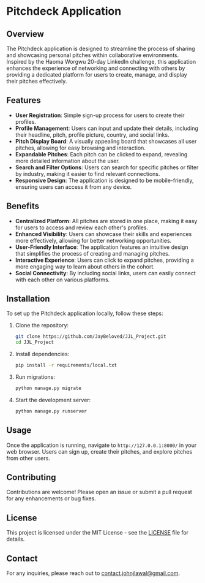 # Pitchdeck Application

## Overview
The Pitchdeck application is designed to streamline the process of sharing and showcasing personal pitches within collaborative environments. Inspired by the Haoma Worgwu 20-day LinkedIn challenge, this application enhances the experience of networking and connecting with others by providing a dedicated platform for users to create, manage, and display their pitches effectively.

## Features
- **User Registration**: Simple sign-up process for users to create their profiles.
- **Profile Management**: Users can input and update their details, including their headline, pitch, profile picture, country, and social links.
- **Pitch Display Board**: A visually appealing board that showcases all user pitches, allowing for easy browsing and interaction.
- **Expandable Pitches**: Each pitch can be clicked to expand, revealing more detailed information about the user.
- **Search and Filter Options**: Users can search for specific pitches or filter by industry, making it easier to find relevant connections.
- **Responsive Design**: The application is designed to be mobile-friendly, ensuring users can access it from any device.

## Benefits
- **Centralized Platform**: All pitches are stored in one place, making it easy for users to access and review each other's profiles.
- **Enhanced Visibility**: Users can showcase their skills and experiences more effectively, allowing for better networking opportunities.
- **User-Friendly Interface**: The application features an intuitive design that simplifies the process of creating and managing pitches.
- **Interactive Experience**: Users can click to expand pitches, providing a more engaging way to learn about others in the cohort.
- **Social Connectivity**: By including social links, users can easily connect with each other on various platforms.

## Installation
To set up the Pitchdeck application locally, follow these steps:

1. Clone the repository:
   ```bash
   git clone https://github.com/JayBeloved/JJL_Project.git
   cd JJL_Project
   ```

2. Install dependencies:
   ```bash
   pip install -r requirements/local.txt
   ```

3. Run migrations:
   ```bash
   python manage.py migrate
   ```

4. Start the development server:
   ```bash
   python manage.py runserver
   ```

## Usage
Once the application is running, navigate to `http://127.0.0.1:8000/` in your web browser. Users can sign up, create their pitches, and explore pitches from other users.

## Contributing
Contributions are welcome! Please open an issue or submit a pull request for any enhancements or bug fixes.

## License
This project is licensed under the MIT License - see the [LICENSE](LICENSE) file for details.

## Contact
For any inquiries, please reach out to contact.johnjlawal@gmail.com.
